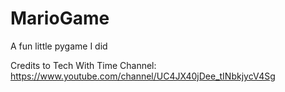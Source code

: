 # MarioGame

A fun little pygame I did 

Credits to Tech With Time
Channel: https://www.youtube.com/channel/UC4JX40jDee_tINbkjycV4Sg
